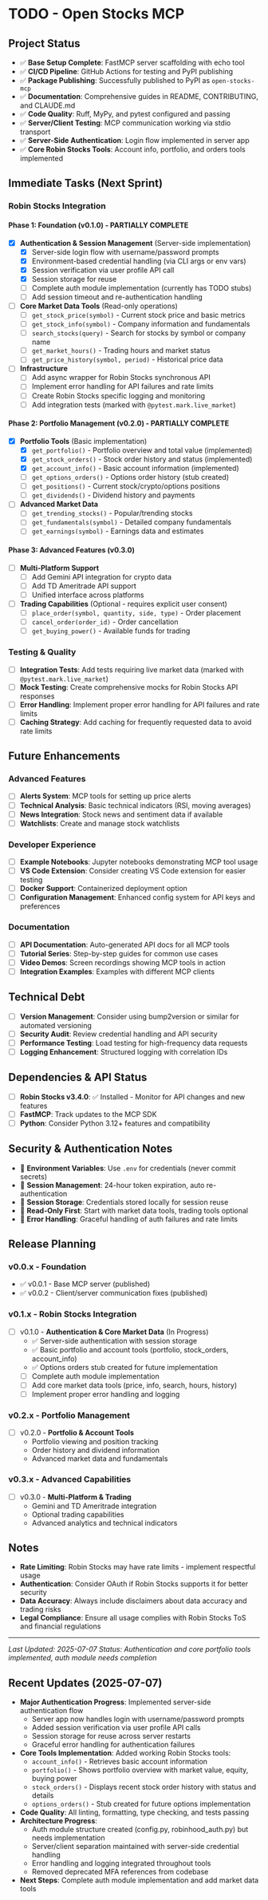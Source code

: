 # TODO - Open Stocks MCP

## Project Status
- ✅ **Base Setup Complete**: FastMCP server scaffolding with echo tool
- ✅ **CI/CD Pipeline**: GitHub Actions for testing and PyPI publishing
- ✅ **Package Publishing**: Successfully published to PyPI as `open-stocks-mcp`
- ✅ **Documentation**: Comprehensive guides in README, CONTRIBUTING, and CLAUDE.md
- ✅ **Code Quality**: Ruff, MyPy, and pytest configured and passing
- ✅ **Server/Client Testing**: MCP communication working via stdio transport
- ✅ **Server-Side Authentication**: Login flow implemented in server app
- ✅ **Core Robin Stocks Tools**: Account info, portfolio, and orders tools implemented

## Immediate Tasks (Next Sprint)

### Robin Stocks Integration

#### Phase 1: Foundation (v0.1.0) - PARTIALLY COMPLETE
- [x] **Authentication & Session Management** (Server-side implementation)
  - [x] Server-side login flow with username/password prompts
  - [x] Environment-based credential handling (via CLI args or env vars)
  - [x] Session verification via user profile API call
  - [x] Session storage for reuse
  - [ ] Complete auth module implementation (currently has TODO stubs)
  - [ ] Add session timeout and re-authentication handling
  
- [ ] **Core Market Data Tools** (Read-only operations)
  - [ ] `get_stock_price(symbol)` - Current stock price and basic metrics
  - [ ] `get_stock_info(symbol)` - Company information and fundamentals
  - [ ] `search_stocks(query)` - Search for stocks by symbol or company name
  - [ ] `get_market_hours()` - Trading hours and market status
  - [ ] `get_price_history(symbol, period)` - Historical price data

- [ ] **Infrastructure**
  - [ ] Add async wrapper for Robin Stocks synchronous API
  - [ ] Implement error handling for API failures and rate limits
  - [ ] Create Robin Stocks specific logging and monitoring
  - [ ] Add integration tests (marked with `@pytest.mark.live_market`)

#### Phase 2: Portfolio Management (v0.2.0) - PARTIALLY COMPLETE
- [x] **Portfolio Tools** (Basic implementation)
  - [x] `get_portfolio()` - Portfolio overview and total value (implemented)
  - [x] `get_stock_orders()` - Stock order history and status (implemented)
  - [x] `get_account_info()` - Basic account information (implemented)
  - [ ] `get_options_orders()` - Options order history (stub created)
  - [ ] `get_positions()` - Current stock/crypto/options positions
  - [ ] `get_dividends()` - Dividend history and payments
  
- [ ] **Advanced Market Data**
  - [ ] `get_trending_stocks()` - Popular/trending stocks
  - [ ] `get_fundamentals(symbol)` - Detailed company fundamentals
  - [ ] `get_earnings(symbol)` - Earnings data and estimates

#### Phase 3: Advanced Features (v0.3.0)
- [ ] **Multi-Platform Support**
  - [ ] Add Gemini API integration for crypto data
  - [ ] Add TD Ameritrade API support
  - [ ] Unified interface across platforms
  
- [ ] **Trading Capabilities** (Optional - requires explicit user consent)
  - [ ] `place_order(symbol, quantity, side, type)` - Order placement
  - [ ] `cancel_order(order_id)` - Order cancellation
  - [ ] `get_buying_power()` - Available funds for trading

### Testing & Quality
- [ ] **Integration Tests**: Add tests requiring live market data (marked with `@pytest.mark.live_market`)
- [ ] **Mock Testing**: Create comprehensive mocks for Robin Stocks API responses
- [ ] **Error Handling**: Implement proper error handling for API failures and rate limits
- [ ] **Caching Strategy**: Add caching for frequently requested data to avoid rate limits

## Future Enhancements

### Advanced Features
- [ ] **Alerts System**: MCP tools for setting up price alerts
- [ ] **Technical Analysis**: Basic technical indicators (RSI, moving averages)
- [ ] **News Integration**: Stock news and sentiment data if available
- [ ] **Watchlists**: Create and manage stock watchlists

### Developer Experience
- [ ] **Example Notebooks**: Jupyter notebooks demonstrating MCP tool usage
- [ ] **VS Code Extension**: Consider creating VS Code extension for easier testing
- [ ] **Docker Support**: Containerized deployment option
- [ ] **Configuration Management**: Enhanced config system for API keys and preferences

### Documentation
- [ ] **API Documentation**: Auto-generated API docs for all MCP tools
- [ ] **Tutorial Series**: Step-by-step guides for common use cases
- [ ] **Video Demos**: Screen recordings showing MCP tools in action
- [ ] **Integration Examples**: Examples with different MCP clients

## Technical Debt
- [ ] **Version Management**: Consider using bump2version or similar for automated versioning
- [ ] **Security Audit**: Review credential handling and API security
- [ ] **Performance Testing**: Load testing for high-frequency data requests
- [ ] **Logging Enhancement**: Structured logging with correlation IDs

## Dependencies & API Status
- [ ] **Robin Stocks v3.4.0**: ✅ Installed - Monitor for API changes and new features
- [ ] **FastMCP**: Track updates to the MCP SDK
- [ ] **Python**: Consider Python 3.12+ features and compatibility

## Security & Authentication Notes
- 🔐 **Environment Variables**: Use `.env` for credentials (never commit secrets)
- 🔐 **Session Management**: 24-hour token expiration, auto re-authentication
- 🔐 **Session Storage**: Credentials stored locally for session reuse
- 🔐 **Read-Only First**: Start with market data tools, trading tools optional
- 🔐 **Error Handling**: Graceful handling of auth failures and rate limits

## Release Planning

### v0.0.x - Foundation
- ✅ v0.0.1 - Base MCP server (published)
- ✅ v0.0.2 - Client/server communication fixes (published)

### v0.1.x - Robin Stocks Integration
- [ ] v0.1.0 - **Authentication & Core Market Data** (In Progress)
  - ✅ Server-side authentication with session storage
  - ✅ Basic portfolio and account tools (portfolio, stock_orders, account_info)
  - ✅ Options orders stub created for future implementation
  - [ ] Complete auth module implementation
  - [ ] Add core market data tools (price, info, search, hours, history)
  - [ ] Implement proper error handling and logging
  
### v0.2.x - Portfolio Management
- [ ] v0.2.0 - **Portfolio & Account Tools**
  - Portfolio viewing and position tracking
  - Order history and dividend information
  - Advanced market data and fundamentals
  
### v0.3.x - Advanced Capabilities  
- [ ] v0.3.0 - **Multi-Platform & Trading**
  - Gemini and TD Ameritrade integration
  - Optional trading capabilities
  - Advanced analytics and technical indicators

## Notes
- **Rate Limiting**: Robin Stocks may have rate limits - implement respectful usage
- **Authentication**: Consider OAuth if Robin Stocks supports it for better security
- **Data Accuracy**: Always include disclaimers about data accuracy and trading risks
- **Legal Compliance**: Ensure all usage complies with Robin Stocks ToS and financial regulations

---
*Last Updated: 2025-07-07*
*Status: Authentication and core portfolio tools implemented, auth module needs completion*

## Recent Updates (2025-07-07)
- **Major Authentication Progress**: Implemented server-side authentication flow
  - Server app now handles login with username/password prompts
  - Added session verification via user profile API calls
  - Session storage for reuse across server restarts
  - Graceful error handling for authentication failures
- **Core Tools Implementation**: Added working Robin Stocks tools:
  - `account_info()` - Retrieves basic account information
  - `portfolio()` - Shows portfolio overview with market value, equity, buying power
  - `stock_orders()` - Displays recent stock order history with status and details
  - `options_orders()` - Stub created for future options implementation
- **Code Quality**: All linting, formatting, type checking, and tests passing
- **Architecture Progress**: 
  - Auth module structure created (config.py, robinhood_auth.py) but needs implementation
  - Server/client separation maintained with server-side credential handling
  - Error handling and logging integrated throughout tools
  - Removed deprecated MFA references from codebase
- **Next Steps**: Complete auth module implementation and add market data tools